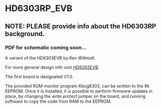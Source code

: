 # HD6303RP_EVB
## NOTE: PLEASE provide info about the HD6303RP background.
### PDF for schematic coming soon...

A variant of the HD6303EVB by Ken Willmott.

For more general design info visit [HD6303EVB](https://github.com/KenWillmott/HD6303EVB).

The first board is designated V1.0.

The provided ROM monitor program Kbug6303, can be written to the 8k EEPROM. Once it is installed, it is possible to perform firmware updates in place, by changing the write protect jumper on the board, and running software to copy the code from RAM to the EEPROM.
